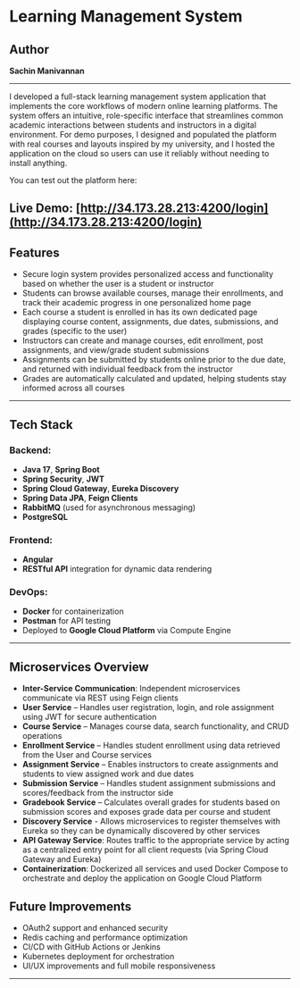 # Learning Management System

## Author

**Sachin Manivannan**   

---
I developed a full-stack learning management system application that implements the core workflows of modern online learning platforms. The system offers an intuitive, role-specific interface that streamlines common academic interactions between students and instructors in a digital environment. For demo purposes, I designed and populated the platform with real courses and layouts inspired by my university, and I hosted the application on the cloud so users can use it reliably without needing to install anything.

You can test out the platform here:

**Live Demo**: [http://34.173.28.213:4200/login](http://34.173.28.213:4200/login)
---
## Features

- Secure login system provides personalized access and functionality based on whether the user is a student or instructor
- Students can browse available courses, manage their enrollments, and track their academic progress in one personalized home page
- Each course a student is enrolled in has its own dedicated page displaying course content, assignments, due dates, submissions, and grades (specific to the user)
- Instructors can create and manage courses, edit enrollment, post assignments, and view/grade student submissions
- Assignments can be submitted by students online prior to the due date, and returned with individual feedback from the instructor
- Grades are automatically calculated and updated, helping students stay informed across all courses

---

## Tech Stack

### Backend:
- **Java 17**, **Spring Boot**
- **Spring Security**, **JWT**
- **Spring Cloud Gateway**, **Eureka Discovery**
- **Spring Data JPA**, **Feign Clients**
- **RabbitMQ** (used for asynchronous messaging)
- **PostgreSQL**

### Frontend:
- **Angular**  
- **RESTful API** integration for dynamic data rendering

### DevOps:
- **Docker** for containerization  
- **Postman** for API testing  
- Deployed to **Google Cloud Platform** via Compute Engine

---

## Microservices Overview

- **Inter-Service Communication**: Independent microservices communicate via REST using Feign clients
- **User Service** – Handles user registration, login, and role assignment using JWT for secure authentication
- **Course Service** – Manages course data, search functionality, and CRUD operations  
- **Enrollment Service** – Handles student enrollment using data retrieved from the User and Course services
- **Assignment Service** – Enables instructors to create assignments and students to view assigned work and due dates
- **Submission Service** – Handles student assignment submissions and scores/feedback from the instructor side
- **Gradebook Service** – Calculates overall grades for students based on submission scores and exposes grade data per course and student
- **Discovery Service** - Allows microservices to register themselves with Eureka so they can be dynamically discovered by other services
- **API Gateway Service**: Routes traffic to the appropriate service by acting as a centralized entry point for all client requests (via Spring Cloud Gateway and Eureka)
- **Containerization**: Dockerized all services and used Docker Compose to orchestrate and deploy the application on Google Cloud Platform


## Future Improvements

- OAuth2 support and enhanced security
- Redis caching and performance optimization
- CI/CD with GitHub Actions or Jenkins
- Kubernetes deployment for orchestration
- UI/UX improvements and full mobile responsiveness

---


